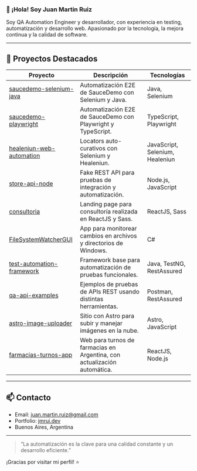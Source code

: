 ### 👋 ¡Hola! Soy Juan Martin Ruiz

Soy QA Automation Engineer y desarrollador, con experiencia en testing, automatización y desarrollo web. Apasionado por la tecnología, la mejora continua y la calidad de software.

---

## 🚀 Proyectos Destacados

| Proyecto                              | Descripción                                                                                           | Tecnologías        |
|----------------------------------------|-------------------------------------------------------------------------------------------------------|--------------------|
| [saucedemo-selenium-java](https://github.com/jmr85/saucedemo-selenium-java) | Automatización E2E de SauceDemo con Selenium y Java.                                                  | Java, Selenium     |
| [saucedemo-playwright](https://github.com/jmr85/saucedemo-playwright)       | Automatización E2E de SauceDemo con Playwright y TypeScript.                                          | TypeScript, Playwright |
| [healeniun-web-automation](https://github.com/jmr85/healeniun-web-automation) | Locators auto-curativos con Selenium y Healeniun.                                                     | JavaScript, Selenium, Healeniun |
| [store-api-node](https://github.com/jmr85/store-api-node)                   | Fake REST API para pruebas de integración y automatización.                                           | Node.js, JavaScript |
| [consultoria](https://github.com/jmr85/consultoria)                         | Landing page para consultoría realizada en ReactJS y Sass.                                            | ReactJS, Sass      |
| [FileSystemWatcherGUI](https://github.com/jmr85/FileSystemWatcherGUI)       | App para monitorear cambios en archivos y directorios de Windows.                                     | C#                 |
| [test-automation-framework](https://github.com/jmr85/test-automation-framework) | Framework base para automatización de pruebas funcionales.                                            | Java, TestNG, RestAssured |
| [qa-api-examples](https://github.com/jmr85/qa-api-examples)                 | Ejemplos de pruebas de APIs REST usando distintas herramientas.                                       | Postman, RestAssured |
| [astro-image-uploader](https://github.com/jmr85/astro-image-uploader)       | Sitio con Astro para subir y manejar imágenes en la nube.                                             | Astro, JavaScript  |
| [farmacias-turnos-app](https://github.com/jmr85/farmacias-turnos-app)       | Web para turnos de farmacias en Argentina, con actualización automática.                             | ReactJS, Node.js   |

---

## 📫 Contacto

- Email: juan.martin.ruiz@gmail.com
- Portfolio: [jmrui.dev](https://jmruiz.dev/)
- Buenos Aires, Argentina

---

> “La automatización es la clave para una calidad constante y un desarrollo eficiente.”

¡Gracias por visitar mi perfil! ⭐
